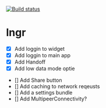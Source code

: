 [![Build status](https://build.appcenter.ms/v0.1/apps/18ba3367-644b-4eec-bfbd-4dfc9182f060/branches/main/badge)](https://appcenter.ms)
# lngr
- [x] Add loggin to widget
- [x] Add loggin to main app
- [x] Add Handoff
- [x] Add low data mode optie
- [] Add Share button
- [] Add caching to network reqeusts
- [] Add a settings bundle
- [] Add MultipeerConnectivity?
